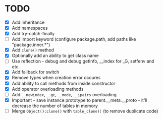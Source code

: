 # TODO

- [x] Add inheritance
- [x] Add namespaces
- [x] Add try-catch-finally
- [ ] Add import keyword (configure package.path, add paths like "package.inner.*")
- [x] Add `clone()` method
- [x] Optionally add an ability to get class name
- [ ] Use reflection - debug and debug.getInfo, __index for _G, setfenv and etc.
- [x] Add fallback for switch
- [x] Remove types when creation error occures
- [x] Add ability to call methods from inside constructor
- [x] Add operator overloading methods
- [ ] Add `__newindex`, `__gc`, `__mode`, `__ipairs` overloading
- [x] Important - save instance prototype to parent.__meta.__proto - it'll decrease the number of tables in memory
- [ ] Merge `Object():clone()` with `table_clone()` (to remove duplicate code)
